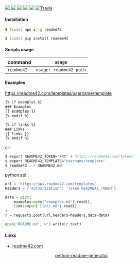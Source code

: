 <!--
https://pypi.org/project/readme-generator/
https://pypi.org/project/python-readme-generator/
-->

[![](https://img.shields.io/badge/OS-Unix-blue.svg?longCache=True)]()
[![](https://img.shields.io/badge/language-Python-blue.svg?longCache=True)]()
[![](https://img.shields.io/pypi/v/readme42.svg?maxAge=3600)](https://pypi.org/project/readme42/)
[![](https://img.shields.io/npm/v/readme42.svg?maxAge=3600)](https://www.npmjs.com/package/readme42)
[![](https://img.shields.io/badge/License-Unlicense-blue.svg?longCache=True)](https://unlicense.org/)
[![Travis](https://api.travis-ci.org/andrewp-as-is/readme42.py.svg?branch=master)](https://travis-ci.org/andrewp-as-is/readme42.py/)

#### Installation
```bash
$ [sudo] npm i -g readme42
```
```bash
$ [sudo] pip install readme42
```

#### Scripts usage
command|`usage`
-|-
`readme42` |`usage: readme42 path`

#### Examples
https://readme42.com/templates/username/template
```html
{% if examples %}
### Examples
{{ examples }}
{% endif %}

{% if links %}
### Links
{{ links }}
{% endif %}
```

cli
```bash
$ export README42_TOKEN="XXX" # https://readme42.com/token/
$ export README42_TEMPLATE="username/template"
$ readme42 . > README42.md
```

python api:
```python
url = 'https://api.readme42.com/templates'
headers = {'Authorization': 'Token README42_TOKEN'}

data = dict(
    examples=open('examples.md').read(),
    links=open('links.md').read()
)
r = requests.post(url,headers=headers,data=data)

open('README.md','w').write(r.text)
```

#### Links
+   [readme42.com](https://readme42.com/)

<p align="center">
    <a href="https://pypi.org/project/python-readme-generator/">python-readme-generator</a>
</p>